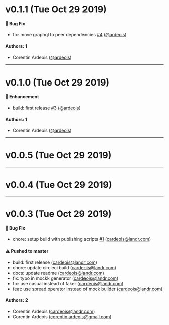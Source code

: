 # v0.1.1 (Tue Oct 29 2019)

#### 🐛  Bug Fix

- fix: move graphql to peer dependencies [#4](https://github.com/ardeois/graphql-codegen-typescript-mock-data/pull/4) ([@ardeois](https://github.com/ardeois))

#### Authors: 1

- Corentin Ardeois ([@ardeois](https://github.com/ardeois))

---

# v0.1.0 (Tue Oct 29 2019)

#### 🚀  Enhancement

- build: first release [#3](https://github.com/ardeois/graphql-codegen-typescript-mock-data/pull/3) ([@ardeois](https://github.com/ardeois))

#### Authors: 1

- Corentin Ardeois ([@ardeois](https://github.com/ardeois))

---

# v0.0.5 (Tue Oct 29 2019)



---

# v0.0.4 (Tue Oct 29 2019)



---

# v0.0.3 (Tue Oct 29 2019)

#### 🐛  Bug Fix

- chore: setup build with publishing scripts [#1](https://github.com/ardeois/graphql-codegen-typescript-mock-data/pull/1) (cardeois@landr.com)

#### ⚠️  Pushed to master

- build: first release  (cardeois@landr.com)
- chore: update circleci build  (cardeois@landr.com)
- docs: update readme  (cardeois@landr.com)
- fix: typo in mockk generator  (cardeois@landr.com)
- fix: use casual instead of faker  (cardeois@landr.com)
- feat: use spread operator instead of mock builder  (cardeois@landr.com)

#### Authors: 2

- Corentin Ardeois (cardeois@landr.com)
- Corentin Ardeois (corentin.ardeois@gmail.com)